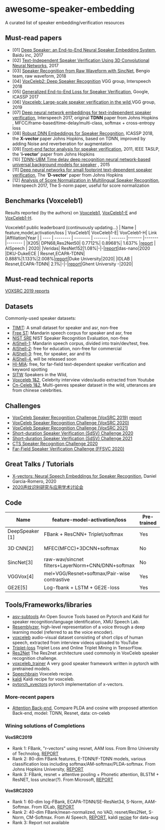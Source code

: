 # awesome-speaker-embedding
A curated list of speaker embedding/verification resources


## Must-read papers
- \[01\] [Deep Speaker: an End-to-End Neural Speaker Embedding System](https://arxiv.org/abs/1705.02304), Baidu inc, 2017
- \[02\] [Text-Independent Speaker Verification Using 3D Convolutional Neural Networks](https://arxiv.org/abs/1705.09422), 2017
- \[03\] [Speaker Recognition from Raw Waveform with SincNet](https://arxiv.org/abs/1808.00158), Bengio team,  raw waveform, 2018
- \[04\] [VoxCeleb2: Deep Speaker Recognition](https://arxiv.org/abs/1806.05622) VGG group, Interspeech 2018
- \[05\] [Generalized End-to-End Loss for Speaker Verification](https://arxiv.org/abs/1710.10467), Google, ICASSP 2017
- \[06\] [Voxceleb: Large-scale speaker verification in the wild](https://www.robots.ox.ac.uk/~vgg/publications/2019/Nagrani19/nagrani19.pdf),VGG group, 2019
- \[07\] [Deep neural network embeddings for text-independent speaker verification](http://danielpovey.com/files/2017_interspeech_embeddings.pdf), Interspeech 2017, original <b>TDNN</b> paper from Johns Hopkins , MFCC/frame-based/time-delay/multi-class, softmax + cross-entropy loss
- \[08\] [Robust DNN Embeddings for Speaker Recognition](https://arxiv.org/pdf/1803.09153v1.pdf), ICASSP 2018, the <b>X-vector</b> paper Johns Hopkins,  based on TDNN, improved by adding Noise and reverberation for augmentation
- \[09\] [Front-end factor analysis for speaker verification](http://groups.csail.mit.edu/sls/archives/root/publications/2010/Dehak_IEEE_Transactions.pdf), 2011, IEEE TASLP,  the '<b>i-vector</b>' paper from Johns Hopkins 
- \[10\] [TDNN-UBM Time delay deep recognition neural network-based universal background models for speaker](https://www.danielpovey.com/files/2015_asru_tdnn_ubm.pdf) , 2015 
- \[11\] [Deep neural networks for small footprint text-dependent speaker verification](https://static.googleusercontent.com/media/research.google.com/en//pubs/archive/41939.pdf), The '<b>D-vector</b>' paper from Johns Hopkins 
- \[12\] [Analysis of Score Normalization in Multilingual Speaker Recognition](http://www.fit.vutbr.cz/research/groups/speech/publi/2017/matejka_interspeech2017_IS170803.pdf), Interspeech 2017, The S-norm paper, useful for score normalization 


## Benchmarks (Voxceleb1)

Results reported (by the authors) on [Voxceleb1](https://www.robots.ox.ac.uk/~vgg/data/voxceleb/meta/veri_test2.txt), [VoxCeleb1-E](https://www.robots.ox.ac.uk/~vgg/data/voxceleb/meta/list_test_all2.txt) and [VoxCeleb1-H](https://www.robots.ox.ac.uk/~vgg/data/voxceleb/meta/list_test_hard2.txt).

Voxceleb1 public leaderboard (continuously updating...)
| Name |  feature,model,activation/loss |  VoxCeleb1| VoxCeleb1-E| VoxCeleb1-H| Link |Affiliation|Year |
| ---- | -------- | -------- | ------- | -------  |-------  |-------  |--------  |
|X205| DPN68,Res2Net50| 0.7712%| 0.8968%| 1.637% |[report](https://arxiv.org/pdf/2011.00200.pdf) | AISpeech | 2020|
|Veridas| ResNet152|1.08%|-|-|[report](https://www.robots.ox.ac.uk/~vgg/data/voxceleb/data_workshop_2020/veridas.pdf)|das-nano|2020
|DKU-DukeECE | Resnet,ECAPA-TDNN| 0.888%|1.133%|2.008%|[report](https://arxiv.org/pdf/2010.12731.pdf)|Duke University|2020|
|IDLAB | Resnet,ECAPA-TDNN| 2.1%|-|-|[report](https://arxiv.org/pdf/2010.12468.pdf)|Ghent University -|2020|

## Must-read technical reports

[VOXSRC 2019 reports](https://www.robots.ox.ac.uk/~vgg/data/voxceleb/files/VoxSRC19.pdf)

## Datasets
Commonly-used speaker datasets: 
- [TIMIT](https://catalog.ldc.upenn.edu/LDC93S1): A small dataset for speaker and asr, non-free
- [Free ST](https://www.openslr.org/38/): Mandarin speech corpus for speaker and asr, free 
- [NIST SRE](https://sre.nist.gov/) NIST Speaker Recognition Evaluation, non-free
- [AIShell-1](https://www.openslr.org/33/): Mandarin speech corpus, divided into train/dev/test, free. 
- [AIShell-2](http://www.aishelltech.com/aishell_2): free for education, non-free for commercial
- [AIShell-3](https://www.openslr.org/93/): free, for speaker, asr and tts
- [AIShell-4](https://arxiv.org/abs/2104.03603), will be released soon
- [HI-MIA](https://www.openslr.org/85/): free, for far-field text-dependent  speaker verification and  keyword spotting
- [SITW](http://www.speech.sri.com/projects/sitw/) Speakers in the Wild, 
- [Voxceleb 1&2](https://www.openslr.org/82/), Celebrity interview video/audio extracted from Youtube
- [Cn-Celeb 1&2](https://www.robots.ox.ac.uk/~vgg/data/voxceleb/vox2.html), Multi-genres speaker dataset in the wild, utterances are from chinese celebrities. 

## Challenges
- [VoxCeleb Speaker Recognition Challenge (VoxSRC 2019)](https://www.robots.ox.ac.uk/~vgg/data/voxceleb/competition2019.html) [report](https://www.robots.ox.ac.uk/~vgg/data/voxceleb/files/VoxSRC19.pdf)
- [VoxCeleb Speaker Recognition Challenge (VoxSRC 2020)](https://www.robots.ox.ac.uk/~vgg/data/voxceleb/competition2020.html)
- [VoxCeleb Speaker Recognition Challenge (VoxSRC 2021)](https://www.robots.ox.ac.uk/~vgg/data/voxceleb/competition2021.html)
- [Short-duration Speaker Verification (SdSV) Challenge 2020](https://sdsvc.github.io/2020/)
- [Short-duration Speaker Verification (SdSV) Challenge 2021](https://sdsvc.github.io/)
- [CTS Speaker Recognition Challenge 2020](https://sre.nist.gov/cts-challenge)
- [Far-Field Speaker Verification Challenge (FFSVC 2020)](http://2020.ffsvc.org/)

## Great Talks / Tutorials
- [X-vectors: Neural Speech Embeddings for Speaker Recognition](https://www.robots.ox.ac.uk/~vgg/data/voxceleb/data_workshop_2020/keynote/daniel_talk.mp4), Daniel Garcia-Romero, 2020
- [2020声纹识别研究与应用学术讨论会](https://hub.baai.ac.cn/view/4289)



## Code 

| Name |  feature-model-activation/loss | Pre-trained | Datasets|  Link |
| ---- | -------- | -------- | ------- | -------  |
| DeepSpeaker \[1\] |  FBank + ResCNN+ Triplet/softmax | Yes |librispeech|  [tensorflow](https://github.com/philipperemy/deep-speaker]) |
|3D CNN\[2\]| MFEC(MFCC)+3DCNN+softmax| No| WVU-Multimodal |  [tensorflow](https://github.com/astorfi/3D-convolutional-speaker-recognition)|
|SincNet\[3\]|raw-wav/sincnet filters+LayerNorm+CNN/DNN+softmax|No|Librispeech|[pytorch](https://github.com/mravanelli/SincNet) [speechbrain](https://github.com/speechbrain/speechbrain)|
|VGGVox\[4\]|mel+VGG/Resnet+softmax/Pair-wise contrastive|Yes|voxceleb1&2 | [Matconvnet](https://github.com/a-nagrani/VGGVox) |
|GE2E\[5\]|Log-fbank + LSTM + GE2E-loss|Yes| Ok-Google| [pytorch](https://github.com/HarryVolek/PyTorch_Speaker_Verification),[Tensorflow](https://github.com/Janghyun1230/Speaker_Verification) |

## Tools/Frameworks/libraries
- [asv-subtools](https://github.com/Snowdar/asv-subtools)  An Open Source Tools based on Pytorch and Kaldi for speaker recognition/language identification, XMU Speech Lab. 
- [Resemblyzer](https://github.com/resemble-ai/Resemblyzer), high-level representation of a voice through a deep learning model (referred to as the voice encoder).
- [voxceleb](https://www.robots.ox.ac.uk/~vgg/data/voxceleb/) audio-visual dataset consisting of short clips of human speech, extracted from interview videos uploaded to YouTube
- [Triplet-loss](https://omoindrot.github.io/triplet-loss) Triplet Loss and Online Triplet Mining in TensorFlow. 
- [Res2Net](https://github.com/Res2Net/Res2Net-PretrainedModels) The Res2net architecture used commonly in VoxCeleb speaker recognition challenge. 
- [voxceleb_trainer](https://github.com/clovaai/voxceleb_trainer) A very good speaker framework written in pytorch with pretrained models. 
- [Speechbrain](https://github.com/speechbrain/speechbrain/tree/develop/recipes/VoxCeleb/SpeakerRec)  Voxceleb recipe. 
- [kaldi](https://github.com/kaldi-asr/kaldi/tree/master/egs/voxceleb) Kaldi recipe for voxceleb. 
- [pytorch_xvectors](https://github.com/manojpamk/pytorch_xvectors) pytorch implementation of x-vectors. 
### More-recent papers
- [Attention Back-end](https://arxiv.org/pdf/2104.01541.pdf), Compare PLDA and cosine with proposed attention Back-end, model: TDNN, Resnet, data: cn-celeb


### Wining solutions of Completions
#### VoxSRC2019
- Rank 1:  FBank, "r-vectors" using resnet, AAM loss. From Brno University of Technolog, [REPORT](https://www.robots.ox.ac.uk/~vgg/data/voxceleb/data_workshop/BUT_Zeinali_VoxSRC.pdf)
- Rank 2: 80-dim FBank features, E-TDNN/F-TDNN models, various classification loss including softmax/AM-softmax/PLDA-softmax. From Johns Hopkins University, [REPORT](https://www.robots.ox.ac.uk/~vgg/data/voxceleb/data_workshop/JHU-HLTCOE_VoxSRC.pdf)
- Rank 3: FBank, resnet + attentive pooling + Phonetic attention, BLSTM + ResNET, loss unclear(?). From Microsoft, [REPORT](https://www.robots.ox.ac.uk/~vgg/data/voxceleb/data_workshop/VoxSRC_TZ_microsoft.pdf)


#### VoxSRC2020
- Rank 1: 60-dim log-FBank, ECAPA-TDNN/SE-ResNet34, S-Norm, AAM-Softmax. From IDLab, [REPORT](https://www.robots.ox.ac.uk/~vgg/data/voxceleb/data_workshop_2020/participants/JTBD.pdf)
- Rank 2: 40-dim FBank/mean-normalized, no VAD, resnet/Res2Net, S-Norm, CM-Softmax. From AI Speech, [REPORT](https://arxiv.org/pdf/2011.00200.pdf), kaldi [recipe](https://github.com/kaldi-asr/kaldi/tree/master/egs/voxceleb) for data-aug
- Rank 3: Report not available




